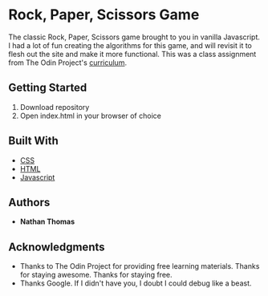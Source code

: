 # Rock, Paper, Scissors Game

The classic Rock, Paper, Scissors game brought to you in vanilla Javascript. I had a lot of fun creating the algorithms for this game, and will revisit it to flesh out the site and make it more functional. This was a class assignment from The Odin Project's [curriculum](https://www.theodinproject.com/lessons/rock-paper-scissors).

## Getting Started

1. Download repository
2. Open index.html in your browser of choice

## Built With

* [CSS](https://developer.mozilla.org/en-US/docs/Web/CSS)
* [HTML](https://www.w3.org/TR/html52/)
* [Javascript](https://www.ecma-international.org/ecma-262/6.0/)

## Authors

* **Nathan Thomas**

## Acknowledgments

* Thanks to The Odin Project for providing free learning materials. Thanks for staying awesome. Thanks for staying free.
* Thanks Google. If I didn't have you, I doubt I could debug like a beast.
